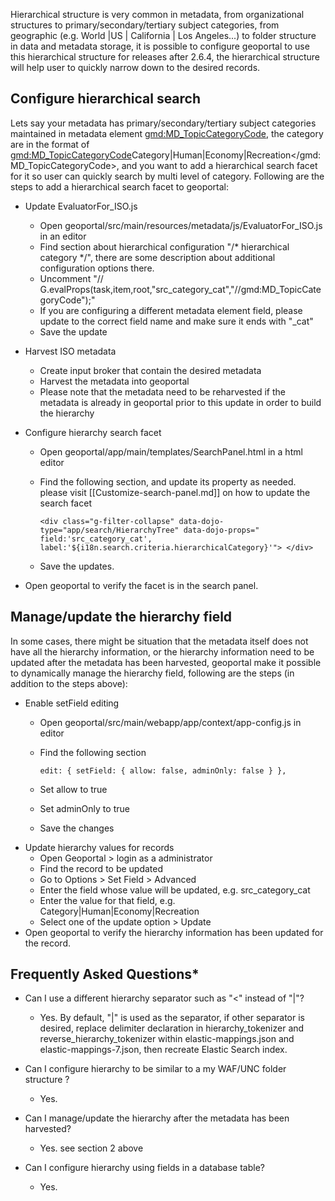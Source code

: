 
Hierarchical structure is very common in metadata, from organizational structures to primary/secondary/tertiary subject categories, from geographic (e.g. World |US | California | Los Angeles...) to folder structure in data and metadata storage, it is possible to configure geoportal to use this hierarchical structure for releases after 2.6.4, the hierarchical structure will help user to quickly narrow down to the desired records.

## Configure hierarchical search

Lets say your metadata has primary/secondary/tertiary subject categories maintained in metadata element <gmd:MD_TopicCategoryCode>, the category are in the format of <gmd:MD_TopicCategoryCode>Category|Human|Economy|Recreation</gmd:MD_TopicCategoryCode>, and you want to add a hierarchical search facet for it so user can quickly search by multi level of category. Following are the steps to add a hierarchical search facet to geoportal:  * Update EvaluatorFor_ISO.js
  * Open geoportal/src/main/resources/metadata/js/EvaluatorFor_ISO.js in an editor
  * Find  section about hierarchical configuration "/* hierarchical category */", there are some description about additional configuration options there.
  * Uncomment "//    G.evalProps(task,item,root,"src_category_cat","//gmd:MD_TopicCategoryCode");"
  * If you are configuring a different metadata element field, please update to the correct field name and make sure it ends with "_cat"
  * Save the update
* Harvest ISO metadata
  * Create input broker that contain the desired metadata
  * Harvest the metadata into geoportal
  * Please note that the metadata need to be reharvested if the metadata is already in geoportal prior to this update in order to build the hierarchy
* Configure hierarchy search facet
  * Open geoportal/app/main/templates/SearchPanel.html in a html editor 
  * Find the following section, and update its property as needed. please visit [[Customize-search-panel.md]] on how to update the search facet

    ``
        <div class="g-filter-collapse" data-dojo-type="app/search/HierarchyTree"
          data-dojo-props="
            field:'src_category_cat',
            label:'${i18n.search.criteria.hierarchicalCategory}'">
        </div>  
    ``
  * Save the updates.

* Open geoportal to verify the facet is in the search panel. 
## Manage/update the hierarchy field

In some cases, there might be situation that the metadata itself does not have all the hierarchy information, or the hierarchy information need to be updated after the metadata has been harvested, geoportal make it possible to dynamically manage the hierarchy field, following are the steps (in addition to the steps above):

* Enable setField editing
  * Open geoportal/src/main/webapp/app/context/app-config.js in editor
  * Find the following section

    ``
  edit: {
    setField: {
      allow: false,
      adminOnly: false
    }
  },
    ``
  * Set allow to true
  * Set adminOnly to true
  * Save the changes
* Update hierarchy values for records
  * Open Geoportal > login as a administrator
  * Find the record to be updated
  * Go to Options >   Set Field > Advanced
  * Enter the field whose value will be updated, e.g. src_category_cat
  * Enter the value for that field, e.g. Category|Human|Economy|Recreation
  * Select one of the update option > Update
* Open geoportal to verify the hierarchy information has been updated for the record. 


## Frequently Asked Questions*
* Can I use a different hierarchy separator such as "<" instead of "|"?
  * Yes. By default, "|" is used as the separator, if other separator is desired, replace delimiter declaration in hierarchy_tokenizer and reverse_hierarchy_tokenizer within elastic-mappings.json and elastic-mappings-7.json, then recreate Elastic Search index.

* Can I configure hierarchy to be similar to a my WAF/UNC folder structure ?
  * Yes.

* Can I manage/update the hierarchy after the metadata has been harvested?
  * Yes. see section 2 above
  
* Can I configure hierarchy using fields in a database table?
  * Yes.


